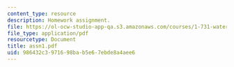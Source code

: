 ```yaml
---
content_type: resource
description: Homework assignment.
file: https://ol-ocw-studio-app-qa.s3.amazonaws.com/courses/1-731-water-resource-systems-fall-2006/986432c3971698bab5e67ebde8a4aee6_assn1.pdf
file_type: application/pdf
resourcetype: Document
title: assn1.pdf
uid: 986432c3-9716-98ba-b5e6-7ebde8a4aee6
---
```

